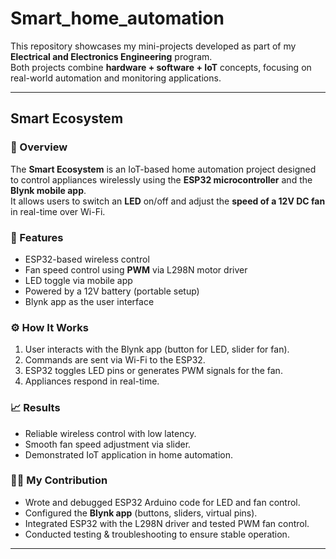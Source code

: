 # Smart_home_automation

This repository showcases my mini-projects developed as part of my **Electrical and Electronics Engineering** program.  
Both projects combine **hardware + software + IoT** concepts, focusing on real-world automation and monitoring applications.  

---

## Smart Ecosystem  

### 📌 Overview  
The **Smart Ecosystem** is an IoT-based home automation project designed to control appliances wirelessly using the **ESP32 microcontroller** and the **Blynk mobile app**.  
It allows users to switch an **LED** on/off and adjust the **speed of a 12V DC fan** in real-time over Wi-Fi.  

### 🔑 Features  
- ESP32-based wireless control  
- Fan speed control using **PWM** via L298N motor driver  
- LED toggle via mobile app  
- Powered by a 12V battery (portable setup)  
- Blynk app as the user interface  

### ⚙️ How It Works  
1. User interacts with the Blynk app (button for LED, slider for fan).  
2. Commands are sent via Wi-Fi to the ESP32.  
3. ESP32 toggles LED pins or generates PWM signals for the fan.  
4. Appliances respond in real-time.  

### 📈 Results  
- Reliable wireless control with low latency.  
- Smooth fan speed adjustment via slider.  
- Demonstrated IoT application in home automation.  

### 👨‍💻 My Contribution  
- Wrote and debugged ESP32 Arduino code for LED and fan control.  
- Configured the **Blynk app** (buttons, sliders, virtual pins).  
- Integrated ESP32 with the L298N driver and tested PWM fan control.  
- Conducted testing & troubleshooting to ensure stable operation.  


---
